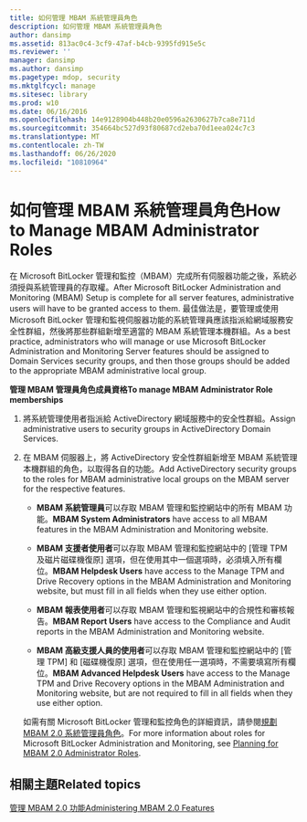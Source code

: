 ```yaml
---
title: 如何管理 MBAM 系統管理員角色
description: 如何管理 MBAM 系統管理員角色
author: dansimp
ms.assetid: 813ac0c4-3cf9-47af-b4cb-9395fd915e5c
ms.reviewer: ''
manager: dansimp
ms.author: dansimp
ms.pagetype: mdop, security
ms.mktglfcycl: manage
ms.sitesec: library
ms.prod: w10
ms.date: 06/16/2016
ms.openlocfilehash: 14e9128904b448b20e0596a2630627b7ca8e711d
ms.sourcegitcommit: 354664bc527d93f80687cd2eba70d1eea024c7c3
ms.translationtype: MT
ms.contentlocale: zh-TW
ms.lasthandoff: 06/26/2020
ms.locfileid: "10810964"
---
```

# <span data-ttu-id="b45f1-103">如何管理 MBAM 系統管理員角色</span><span class="sxs-lookup"><span data-stu-id="b45f1-103">How to Manage MBAM Administrator Roles</span></span>


<span data-ttu-id="b45f1-104">在 Microsoft BitLocker 管理和監控（MBAM）完成所有伺服器功能之後，系統必須授與系統管理員的存取權。</span><span class="sxs-lookup"><span data-stu-id="b45f1-104">After Microsoft BitLocker Administration and Monitoring (MBAM) Setup is complete for all server features, administrative users will have to be granted access to them.</span></span> <span data-ttu-id="b45f1-105">最佳做法是，要管理或使用 Microsoft BitLocker 管理和監視伺服器功能的系統管理員應該指派給網域服務安全性群組，然後將那些群組新增至適當的 MBAM 系統管理本機群組。</span><span class="sxs-lookup"><span data-stu-id="b45f1-105">As a best practice, administrators who will manage or use Microsoft BitLocker Administration and Monitoring Server features should be assigned to Domain Services security groups, and then those groups should be added to the appropriate MBAM administrative local group.</span></span>

**<span data-ttu-id="b45f1-106">管理 MBAM 管理員角色成員資格</span><span class="sxs-lookup"><span data-stu-id="b45f1-106">To manage MBAM Administrator Role memberships</span></span>**

1.  <span data-ttu-id="b45f1-107">將系統管理使用者指派給 ActiveDirectory 網域服務中的安全性群組。</span><span class="sxs-lookup"><span data-stu-id="b45f1-107">Assign administrative users to security groups in ActiveDirectory Domain Services.</span></span>

2.  <span data-ttu-id="b45f1-108">在 MBAM 伺服器上，將 ActiveDirectory 安全性群組新增至 MBAM 系統管理本機群組的角色，以取得各自的功能。</span><span class="sxs-lookup"><span data-stu-id="b45f1-108">Add ActiveDirectory security groups to the roles for MBAM administrative local groups on the MBAM server for the respective features.</span></span>

    -   <span data-ttu-id="b45f1-109">**MBAM 系統管理員**可以存取 MBAM 管理和監控網站中的所有 MBAM 功能。</span><span class="sxs-lookup"><span data-stu-id="b45f1-109">**MBAM System Administrators** have access to all MBAM features in the MBAM Administration and Monitoring website.</span></span>

    -   <span data-ttu-id="b45f1-110">**MBAM 支援者使用者**可以存取 MBAM 管理和監控網站中的 [管理 TPM 及磁片磁碟機復原] 選項，但在使用其中一個選項時，必須填入所有欄位。</span><span class="sxs-lookup"><span data-stu-id="b45f1-110">**MBAM Helpdesk Users** have access to the Manage TPM and Drive Recovery options in the MBAM Administration and Monitoring website, but must fill in all fields when they use either option.</span></span>

    -   <span data-ttu-id="b45f1-111">**MBAM 報表使用者**可以存取 MBAM 管理和監視網站中的合規性和審核報告。</span><span class="sxs-lookup"><span data-stu-id="b45f1-111">**MBAM Report Users** have access to the Compliance and Audit reports in the MBAM Administration and Monitoring website.</span></span>

    -   <span data-ttu-id="b45f1-112">**MBAM 高級支援人員的使用者**可以存取 MBAM 管理和監控網站中的 [管理 TPM] 和 [磁碟機復原] 選項，但在使用任一選項時，不需要填寫所有欄位。</span><span class="sxs-lookup"><span data-stu-id="b45f1-112">**MBAM Advanced Helpdesk Users** have access to the Manage TPM and Drive Recovery options in the MBAM Administration and Monitoring website, but are not required to fill in all fields when they use either option.</span></span>

    <span data-ttu-id="b45f1-113">如需有關 Microsoft BitLocker 管理和監控角色的詳細資訊，請參閱[規劃 MBAM 2.0 系統管理員角色](planning-for-mbam-20-administrator-roles-mbam-2.md)。</span><span class="sxs-lookup"><span data-stu-id="b45f1-113">For more information about roles for Microsoft BitLocker Administration and Monitoring, see [Planning for MBAM 2.0 Administrator Roles](planning-for-mbam-20-administrator-roles-mbam-2.md).</span></span>

## <span data-ttu-id="b45f1-114">相關主題</span><span class="sxs-lookup"><span data-stu-id="b45f1-114">Related topics</span></span>


[<span data-ttu-id="b45f1-115">管理 MBAM 2.0 功能</span><span class="sxs-lookup"><span data-stu-id="b45f1-115">Administering MBAM 2.0 Features</span></span>](administering-mbam-20-features-mbam-2.md)

 

 





